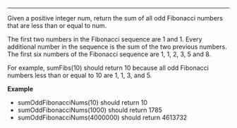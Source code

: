 ---

Given a positive integer num, return the sum of all odd Fibonacci numbers that are less than or equal to num.

The first two numbers in the Fibonacci sequence are 1 and 1. Every additional number in the sequence is the sum of the two previous numbers. The first six numbers of the Fibonacci sequence are 1, 1, 2, 3, 5 and 8.

For example, sumFibs(10) should return 10 because all odd Fibonacci numbers less than or equal to 10 are 1, 1, 3, and 5.

**Example**

- sumOddFibonacciNums(10) should return 10
- sumOddFibonacciNums(1000) should return 1785
- sumOddFibonacciNums(4000000) should return 4613732
